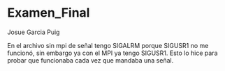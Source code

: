 # Examen_Final

Josue Garcia Puig

En el archivo sin mpi de señal tengo SIGALRM porque SIGUSR1 no me funcionó, sin embargo ya con el MPI ya tengo SIGUSR1.
Esto lo hice para probar que funcionaba cada vez que mandaba una señal. 

